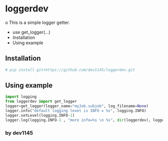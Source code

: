 # loggerdev
o This is a simple logger getter.
 - use get_logger(...) 
 - Installation
 - Using example


## Installation
```sh
# pip install git+https://github.com/dev1145/loggerdev.git
```

## Using example
```python
import logging
from loggerdev import get_logger
logger=get_logger(logger_name="myJob.subjob", log_filename=None)
logger.info("default logging level is INFO = %s", logging.INFO)
logger.setLevel(logging.INFO-1)
logger.log(logging.INFO-1 , "more info=%s \n %s", dir(loggerdev), loggerdev.__spec__)
```

### by dev1145
